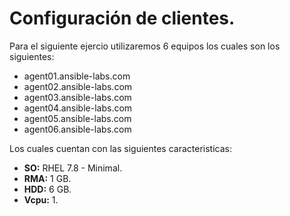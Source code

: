 # Configuración de clientes.

Para el siguiente ejercio utilizaremos 6 equipos los cuales son los siguientes:
* agent01.ansible-labs.com
* agent02.ansible-labs.com
* agent03.ansible-labs.com
* agent04.ansible-labs.com
* agent05.ansible-labs.com
* agent06.ansible-labs.com

Los cuales cuentan con las siguientes caracteristicas:
* **SO:** RHEL 7.8 - Minimal.
* **RMA:** 1 GB.
* **HDD:** 6 GB.
* **Vcpu:** 1.
